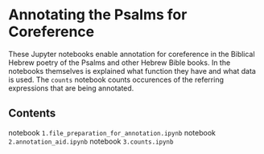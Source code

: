 # Annotating the Psalms for Coreference

These Jupyter notebooks enable annotation for coreference in the Biblical Hebrew poetry of the Psalms and other Hebrew Bible books. In the notebooks themselves is explained what function they have and what data is used. The `counts` notebook counts occurences of the referring expressions that are being annotated.

## Contents

notebook `1.file_preparation_for_annotation.ipynb`
notebook `2.annotation_aid.ipynb`
notebook `3.counts.ipynb`

  